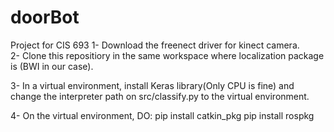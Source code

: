 # doorBot
Project for CIS 693
1- Download the freenect driver for kinect camera. <br/>
2- Clone this repositiory in the same workspace where localization package is (BWI in our case). <be/>

3- In a virtual environment, install Keras library(Only CPU is fine) and change the interpreter path on src/classify.py to the virtual environment.   <br/>

4- On the virtual environment, DO:
pip install catkin_pkg
pip install rospkg 

